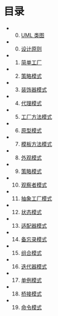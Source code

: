目录
===

 - 00. [UML 类图](book/00-uml.md)
 - 00. [设计原则](book/00-principle.md)
 - 01. [简单工厂](book/01-simplefactory.md)
 - 02. [策略模式](book/02-strategy.md)
 - 03. [装饰器模式](book/03-decorator.md)
 - 04. [代理模式](book/04-proxy.md)
 - 05. [工厂方法模式](book/05-factorymethod.md)
 - 06. [原型模式](book/06-prototype.md)
 - 07. [模板方法模式](book/07-templatemethod.md)
 - 08. [外观模式](book/08-facade.md)
 - 09. [策略模式](book/09-builder.md)
 - 10. [观察者模式](book/10-observer.md)
 - 11. [抽象工厂模式](book/11-abstractfactory.md)
 - 12. [状态模式](book/12-state.md)
 - 13. [适配器模式](book/13-adapter.md)
 - 14. [备忘录模式](book/14-memento.md)
 - 15. [组合模式](book/15-composite.md)
 - 16. [迭代器模式](book/16-iterator.md)
 - 17. [单例模式](book/17-singleton.md)
 - 18. [桥接模式](book/18-bridge.md)
 - 19. [命令模式](book/19-command.md)
